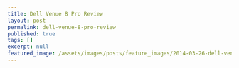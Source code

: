 ```yaml
---
title: Dell Venue 8 Pro Review
layout: post
permalink: dell-venue-8-pro-review
published: true
tags: []
excerpt: null
featured_image: /assets/images/posts/feature_images/2014-03-26-dell-venue-8-pro-review.jpg
---
```

